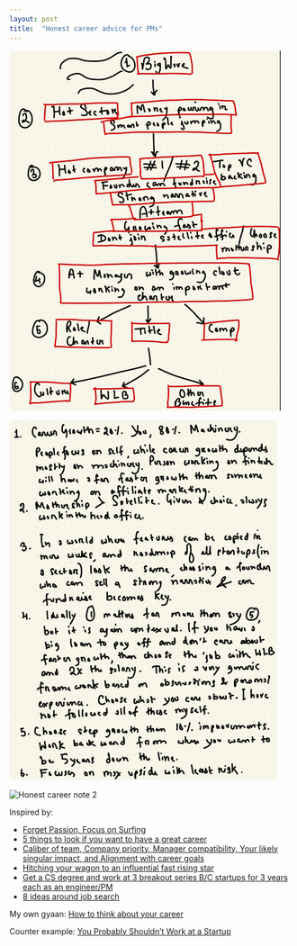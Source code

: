 ```yaml
---
layout: post
title:  "Honest career advice for PMs"
---
```


![Honest career framework](/assets/img/honest_career_framework.png)

![Honest career note](/assets/img/honest_career_note.png)

![Honest career note 2](/assets/img/honest_career_note_2.png)

Inspired by:
- [Forget Passion, Focus on Surfing](https://productlife.to/p/forget-passion-focus-on-surfing-)
- [5 things to look if you want to have a great career](https://mobile.twitter.com/BeingPractical/status/1410302029742764043)
- [Caliber of team, Company priority, Manager compatibility, Your likely singular impact, and Alignment with career goals](https://twitter.com/shreyas/status/1379634120834215938)
- [Hitching your wagon to an influential fast rising star](https://mobile.twitter.com/gokulr/status/1391938691682095106)
- [Get a CS degree and work at 3 breakout series B/C startups for 3 years each as an engineer/PM](https://mobile.twitter.com/BrennerSpear/status/1333457906696646660)
- [8 ideas around job search](https://mobile.twitter.com/shreyas/status/1410989291895869445)

My own gyaan: [How to think about your career](https://manassaloi.com/2020/04/12/master-post-career-gyan.html)

Counter example: [You Probably Shouldn’t Work at a Startup](https://every.to/napkin-math/you-probably-shouldn-t-work-at-a-startup-9387b632-345c-4a22-bac0-3cb92f0eecf1)
